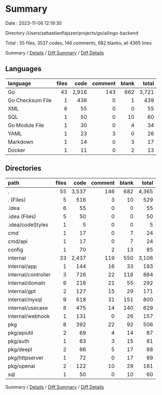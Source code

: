 # Summary

Date : 2023-11-06 12:19:30

Directory /Users/sebastianflajszer/projects/go/ailingo-backend

Total : 55 files,  3537 codes, 146 comments, 682 blanks, all 4365 lines

Summary / [Details](details.md) / [Diff Summary](diff.md) / [Diff Details](diff-details.md)

## Languages
| language | files | code | comment | blank | total |
| :--- | ---: | ---: | ---: | ---: | ---: |
| Go | 43 | 2,916 | 143 | 662 | 3,721 |
| Go Checksum File | 1 | 438 | 0 | 1 | 439 |
| XML | 6 | 55 | 0 | 0 | 55 |
| SQL | 1 | 50 | 0 | 10 | 60 |
| Go Module File | 1 | 30 | 0 | 4 | 34 |
| YAML | 1 | 23 | 3 | 0 | 26 |
| Markdown | 1 | 14 | 0 | 3 | 17 |
| Docker | 1 | 11 | 0 | 2 | 13 |

## Directories
| path | files | code | comment | blank | total |
| :--- | ---: | ---: | ---: | ---: | ---: |
| . | 55 | 3,537 | 146 | 682 | 4,365 |
| . (Files) | 5 | 516 | 3 | 10 | 529 |
| .idea | 6 | 55 | 0 | 0 | 55 |
| .idea (Files) | 5 | 50 | 0 | 0 | 50 |
| .idea/codeStyles | 1 | 5 | 0 | 0 | 5 |
| cmd | 1 | 17 | 0 | 7 | 24 |
| cmd/api | 1 | 17 | 0 | 7 | 24 |
| config | 1 | 70 | 2 | 13 | 85 |
| internal | 33 | 2,437 | 119 | 550 | 3,106 |
| internal/app | 1 | 144 | 16 | 33 | 193 |
| internal/controller | 3 | 726 | 22 | 116 | 864 |
| internal/domain | 9 | 216 | 21 | 55 | 292 |
| internal/gpt | 2 | 127 | 15 | 29 | 171 |
| internal/mysql | 9 | 618 | 31 | 151 | 800 |
| internal/usecase | 8 | 475 | 14 | 140 | 629 |
| internal/webhook | 1 | 131 | 0 | 26 | 157 |
| pkg | 8 | 392 | 22 | 92 | 506 |
| pkg/apiutil | 2 | 69 | 4 | 14 | 87 |
| pkg/auth | 1 | 63 | 3 | 15 | 81 |
| pkg/deepl | 2 | 66 | 5 | 17 | 88 |
| pkg/httpserver | 1 | 72 | 0 | 17 | 89 |
| pkg/openai | 2 | 122 | 10 | 29 | 161 |
| sql | 1 | 50 | 0 | 10 | 60 |

Summary / [Details](details.md) / [Diff Summary](diff.md) / [Diff Details](diff-details.md)